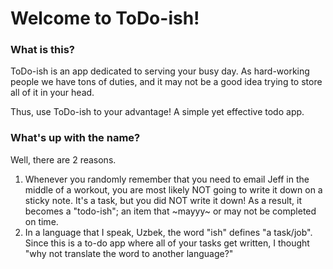 <h1> Welcome to ToDo-ish! </h1>

<h3>What is this?</h3>
<p>ToDo-ish is an app dedicated to serving your busy day. As hard-working people we have tons of duties, and it may not be a good idea trying to store all of it in your head.</p>
<p>Thus, use ToDo-ish to your advantage! A simple yet effective todo app.</p>

<h3>What's up with the name?</h3>
<p>Well, there are 2 reasons.</p>
<ol>
    <li>
        Whenever you randomly remember that you need to email Jeff in the middle of a workout, you are most likely NOT going to write it down on a sticky note. 
        It's a task, but you did NOT write it down! As a result, it becomes a "todo-ish"; an item that ~mayyy~ or may not be completed on time.
    </li>
    <li>
        In a language that I speak, Uzbek, the word "ish" defines "a task/job". Since this is a to-do app where all of your tasks get written, I thought "why not translate the word to another language?"
    </li>
</ol>
